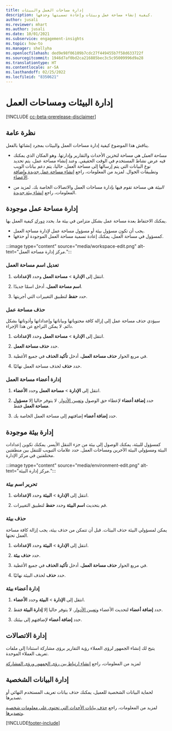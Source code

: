 ```yaml
---
title: إدارة مساحات العمل والبيئات
description: كيفية إنشاء مساحة عمل وبيئات وإعادة تسميتها وحذفها.
author: jusali
ms.reviewer: mhart
ms.author: jusali
ms.date: 10/01/2021
ms.subservice: engagement-insights
ms.topic: how-to
ms.manager: shellyha
ms.openlocfilehash: ded9e98f06109b7cdc27f449455b7f58d633722f
ms.sourcegitcommit: 1946d7af0bd2ca216885bec3c5c95009996d9a28
ms.translationtype: HT
ms.contentlocale: ar-SA
ms.lasthandoff: 02/25/2022
ms.locfileid: "8350621"
---
```

# <a name="manage-environments-and-workspaces"></a>إدارة البيئات ومساحات العمل

[!INCLUDE [cc-beta-prerelease-disclaimer](includes/cc-beta-prerelease-disclaimer.md)]

## <a name="overview"></a>نظرة عامة‬

يناقش هذا الموضوع كيفية إدارة مساحات العمل والبيئات بمجرد إنشائها بالفعل. 

- *مساحة العمل* هي مساحة لتخزين الأحداث والتقارير وإدارتها. وهو المكان الذي يمكنك فيه عرض نشاط المستخدم في الوقت الحقيقي. وعند إنشاء مساحة عمل، يتم تحديد نوع البيانات التي يتم إرسالها إلى مساحة العمل. حاليا، يتم دعم بيانات الويب وتطبيقات الجوال. لمزيد من المعلومات، راجع [إنشاء مساحة عمل جديدة وإضافة الأعضاء](create-workspace.md).

- *البيئة* هي مساحة تقوم فيها بإدارة مساحات العمل والاتصالات الخاصة بك. لمزيد من المعلومات، راجع [إنشاء بيئة جديدة](create-new-environment.md).

## <a name="manage-an-existing-workspace"></a>إدارة مساحة عمل موجودة

يمكنك الاحتفاظ بعدة مساحة عمل بشكل متزامن في بيئة ما. يحدد [دورك](user-roles.md) كيفية العمل بها. 

 - يجب أن تكون مسؤول بيئة أو مسؤول مساحة عمل لإدارة مساحة العمل.
 - كمسؤول في مساحة العمل، يمكنك إعادة تسمية مساحة العمل الموجودة أو حذفها. 

:::image type="content" source="media/workspace-edit.png" alt-text="مركز إدارة مساحة العمل.":::

### <a name="edit-a-workspace-name"></a>تعديل اسم مساحة العمل

1. انتقل إلى **الإدارة** > **مساحة العمل** وحدد **الإعدادات**.

1. **اسم مساحة العمل**، أدخل اسمًا جديدًا. 

1. حدد **حفظ** لتطبيق التغييرات التي أجريتها.

### <a name="delete-a-workspace"></a>حذف مساحة عمل

سيؤدي حذف مساحة عمل إلى إزالة كافة محتوياتها وبياناتها وإعداداتها وأذوناتها بشكل دائم. لا يمكن التراجع عن هذا الإجراء.

1. انتقل إلى **الإدارة** > **مساحة العمل** وحدد **الإعدادات**.

1. حدد **حذف مساحة العمل**. 

1. في مربع الحوار **حذف مساحة العمل**، أدخل **تأكيد الحذف** في جميع الأغطية. 

1. حدد **حذف** لحذف مساحة العمل نهائيًا.

### <a name="manage-workspace-members"></a>إدارة أعضاء مساحة العمل

1. انتقل إلى **الإدارة** > **مساحة العمل** وحدد **الأعضاء**.

1. حدد **إضافة أعضاء**  لإعطاء حق الوصول و[تعيين الأدوار](user-roles.md). لا يتوفر حاليا إلا **مسؤول مساحة العمل** فقط.

1. حدد **إضافة أعضاء** إضافتهم إلى مساحة العمل الخاصة بك.

## <a name="manage-an-existing-environment"></a>إدارة بيئة موجودة

كمسؤول للبيئة، يمكنك الوصول إلى بيئة من جزء التنقل الأيسر. يمكنك تكوين إعدادات البيئة ومسؤولي البيئة الآخرين ومساحات العمل. حدد علامات التبويب للتنقل بين منطقتين مختلفتين في مركز الإدارة.

:::image type="content" source="media/environment-edit.png" alt-text="مركز إدارة البيئة.":::

### <a name="edit-an-environment-name"></a>تحرير اسم بيئة

1. انتقل إلى **الإدارة** > **البيئة** وحدد **الإعدادات**.

1. قم بتحديث **اسم البيئة** وحدد **حفظ** لتطبيق التغييرات.

### <a name="delete-an-environment"></a>حذف بيئة

يمكن لمسؤولي البيئة حذف البيئات. قبل أن تتمكن من حذف بيئة، يجب إزالة كافة مساحة العمل تحتها.

1. انتقل إلى **الإدارة** > **البيئة** وحدد **الإعدادات**.

1. حدد **حذف بيئة**. 

1. في مربع الحوار **حذف مساحة العمل**، أدخل **تأكيد الحذف** في جميع الأغطية. 

1. حدد **حذف** لحذف البيئة نهائيًا.

### <a name="manage-environment-members"></a>إدارة أعضاء بيئة

1. انتقل إلى **الإدارة** > **البيئة** وحدد **الأعضاء**.

1. حدد **إضافة أعضاء**  لتحديث الأعضاء و[تعيين الأدوار](user-roles.md). لا يتوفر حاليا إلا **إدارة البيئة** فقط.

1. حدد **إضافة أعضاء** لإضافتهم إلى بيئتك.

## <a name="manage-connections"></a>إدارة الاتصالات

يتيح لك إنشاء الجمهور لرؤى العملاء رؤية التقارير برؤى مشاركة استنادا إلى ملفات تعريف العملاء الموحدة. 

لمزيد من المعلومات، راجع [إنشاء ارتباط بين رؤى الجمهور ورؤى المشاركة](integrate-audience-insights-engagement-insights.md)

## <a name="manage-personal-data"></a>إدارة البيانات الشخصية

لحماية البيانات الشخصية للعميل، يمكنك حذف بيانات تعريف المستخدم النهائي أو تصديرها.

لمزيد من المعلومات، راجع [حذف بيانات الأحداث التي تحتوي على معلومات شخصية وتصديرها](../dsr-rights-requests.md).

[!INCLUDE[footer-include](../includes/footer-banner.md)]
